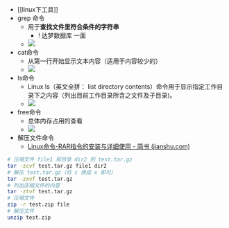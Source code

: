 - [[linux下工具]]
- grep 命令
	- 用于**查找文件里符合条件的字符串**
		- ! 达梦数据库 一面
	- ![](attachments/Pasted%20image%2020230101154719.png)
- cat命令
	- 从第一行开始显示文本内容（适用于内容较少的）
	- ![](attachments/Pasted%20image%2020230101154828.png)
- ls命令
	- Linux ls（英文全拼： list directory contents）命令用于显示指定工作目录下之内容（列出目前工作目录所含之文件及子目录)。
	- ![](attachments/Pasted%20image%2020230101154914.png)
- free命令
	- 总体内存占用的查看
	- ![](attachments/Pasted%20image%2020230101155102.png)
- 解压文件命令
	- [Linux命令-RAR指令的安装与详细使用 - 简书 (jianshu.com)](https://www.jianshu.com/p/b89ef18855b3)
```bash
# 压缩文件 file1 和目录 dir2 到 test.tar.gz
tar -zcvf test.tar.gz file1 dir2
# 解压 test.tar.gz（将 c 换成 x 即可）
tar -zxvf test.tar.gz
# 列出压缩文件的内容
tar -ztvf test.tar.gz 
# 压缩文件
zip -r test.zip file
# 解压文件
unzip test.zip
```